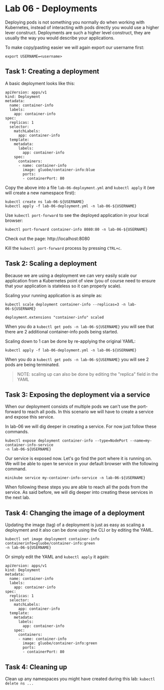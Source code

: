 # Lab 06 - Deployments

Deploying pods is not something you normally do when working with Kubernetes,
instead of interacting with pods directly you would use a higher lever
construct.  Deployments are such a higher level construct, they are usually the
way you would describe your applications.

To make copy/pasting easier we will again export our username first:

```
export USERNAME=<username>
```

## Task 1: Creating a deployment

A basic deployment looks like this:

```
apiVersion: apps/v1
kind: Deployment
metadata:
  name: container-info
  labels:
    app: container-info
spec:
  replicas: 1
  selector:
    matchLabels:
      app: container-info
  template:
    metadata:
      labels:
        app: container-info
    spec:
      containers:
      - name: container-info
        image: gluobe/container-info:blue
        ports:
        - containerPort: 80
```

Copy the above into a file `lab-06-deployment.yml` and `kubectl apply` it (we
will create a new namespace first):

```
kubectl create ns lab-06-${USERNAME}
kubectl apply -f lab-06-deployment.yml -n lab-06-${USERNAME}
```

Use `kubectl port-forward` to see the deployed application in your local
browser:

```
kubectl port-forward container-info 8080:80 -n lab-06-${USERNAME}
```

Check out the page: http://localhost:8080

Kill the `kubectl port-forward` process by pressing `CTRL+c`.

## Task 2: Scaling a deployment

Because we are using a deployment we can very easily scale our application from
a Kubernetes point of view (you of course need to ensure that your application
is stateless so it can properly scale).

Scaling your running application is as simple as:

```
kubectl scale deployment container-info --replicas=3 -n lab-06-${USERNAME}

deployment.extensions "container-info" scaled
```

When you do a `kubectl get pods -n lab-06-${USERNAME}` you will see that there
are 2 additional container-info pods being started.

Scaling down to 1 can be done by re-applying the original YAML:

```
kubectl apply -f lab-06-deployment.yml -n lab-06-${USERNAME}
```

When you do a `kubectl get pods -n lab-06-${USERNAME}` you will see 2 pods are
being terminated.

> NOTE: scaling up can also be done by editing the "replica" field in the YAML

## Task 3: Exposing the deployment via a service

When our deployment consists of multiple pods we can't use the port-forward to
reach all pods. In this scenario we will have to create a service and expose
this service.

In lab-06 we will dig deeper in creating a service. For now just follow these commands.

```
kubectl expose deployment container-info --type=NodePort --name=my-container-info-service
-n lab-06-${USERNAME}
```

Our service is exposed now. Let's go find the port where it is running on. We
will be able to open te service in your default browser with the following command.

```
minikube service my-container-info-service -n lab-06-${USERNAME}
```

When following these steps you are able to reach all the pods from the service.
As said before, we will dig deeper into creating these services in the next lab.

## Task 4: Changing the image of a deployment

Updating the image (tag) of a deployment is just as easy as scaling a deployment
and it also can be done using the CLI or by editing the YAML.

```
kubectl set image deployment container-info containerinfo=gluobe/container-info:green
-n lab-06-${USERNAME}
```

Or simply edit the YAML and `kubectl apply` it again:

```
apiVersion: apps/v1
kind: Deployment
metadata:
  name: container-info
  labels:
    app: container-info
spec:
  replicas: 1
  selector:
    matchLabels:
      app: container-info
  template:
    metadata:
      labels:
        app: container-info
    spec:
      containers:
      - name: container-info
        image: gluobe/container-info:green
        ports:
        - containerPort: 80
```

## Task 4: Cleaning up

Clean up any namespaces you might have created during this lab:
`kubectl delete ns ...`
